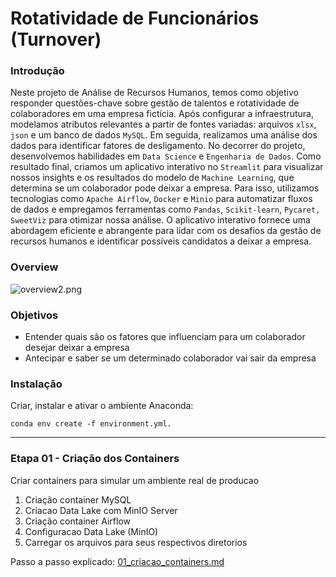 # Rotatividade de Funcionários (Turnover)

### Introdução

Neste projeto de Análise de Recursos Humanos, temos como objetivo responder questões-chave sobre gestão de talentos e rotatividade de colaboradores em uma empresa fictícia. Após configurar a infraestrutura, \
modelamos atributos relevantes a partir de fontes variadas: arquivos `xlsx`, `json` e um banco de dados `MySQL`. Em seguida, realizamos uma análise dos dados para identificar fatores de desligamento. 
No decorrer do projeto, desenvolvemos habilidades em `Data Science` e `Engenharia de Dados`. Como resultado final, criamos um aplicativo interativo no `Streamlit` para visualizar nossos insights e os 
resultados do modelo de `Machine Learning`, que determina se um colaborador pode deixar a empresa. Para isso, utilizamos tecnologias como `Apache Airflow`, `Docker` e `Minio` para automatizar fluxos de 
dados e empregamos ferramentas como `Pandas`, `Scikit-learn`, `Pycaret,` `SweetViz` para otimizar nossa análise. O aplicativo interativo fornece uma abordagem eficiente e abrangente para lidar com os desafios 
da gestão de recursos humanos e identificar possíveis candidatos a deixar a empresa.

### Overview

![overview2.png](https://s3-us-west-2.amazonaws.com/secure.notion-static.com/5f3150ee-23dd-4704-bd07-342549d8f5de/overview2.png)

### Objetivos

- Entender quais são os fatores que influenciam para um colaborador desejar deixar a empresa
- Antecipar e saber se um determinado colaborador vai sair da empresa

### Instalação

Criar, instalar e ativar o ambiente  Anaconda: 

```
conda env create -f environment.yml.
```

---

### **Etapa 01 - Criação dos Containers**

Criar containers para simular um ambiente real de producao

1. Criação container MySQL
2. Criacao Data Lake com MinIO Server
3. Criação container Airflow
4. Configuracao Data Lake (MinIO) 
5. Carregar os arquivos para seus respectivos diretorios

Passo a passo explicado: [01_criacao_containers.md](notion://www.notion.so/notebooks/01_make_dataset.ipynb)
